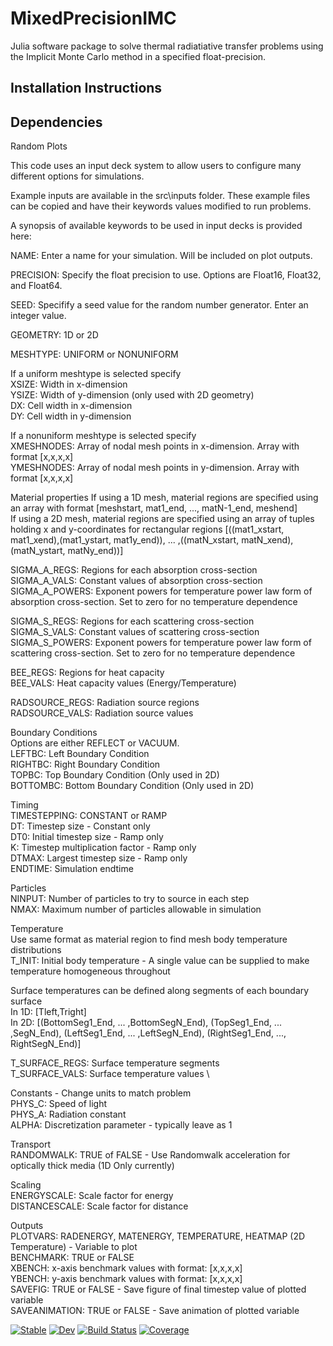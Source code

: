 # MixedPrecisionIMC

Julia software package to solve thermal radiatiative transfer problems using the Implicit Monte Carlo method in a specified float-precision.

## Installation Instructions



## Dependencies
Random
Plots


This code uses an input deck system to allow users to configure many different options for simulations.

Example inputs are available in the src\inputs folder. These example files can be copied and have their keywords values modified to run problems.

A synopsis of available keywords to be used in input decks is provided here:

NAME: Enter a name for your simulation. Will be included on plot outputs.

PRECISION: Specify the float precision to use. Options are Float16, Float32, and Float64.

SEED: Specifify a seed value for the random number generator. Enter an integer value.

GEOMETRY: 1D or 2D

MESHTYPE: UNIFORM or NONUNIFORM

If a uniform meshtype is selected specify \
XSIZE: Width in x-dimension \
YSIZE: Width of y-dimension (only used with 2D geometry) \
DX: Cell width in x-dimension \
DY: Cell width in y-dimension 

If a nonuniform meshtype is selected specify \
XMESHNODES: Array of nodal mesh points in x-dimension. Array with format \[x,x,x,x\] \
YMESHNODES: Array of nodal mesh points in y-dimension. Array with format \[x,x,x,x\] 

Material properties
If using a 1D mesh, material regions are specified using an array with format [meshstart, mat1_end, ..., matN-1_end, meshend] \
If using a 2D mesh, material regions are specified using an array of tuples holding x and y-coordinates for rectangular regions [((mat1_xstart, mat1_xend),(mat1_ystart, mat1y_end)), ... ,((matN_xstart, matN_xend),(matN_ystart, matNy_end))]

SIGMA_A_REGS: Regions for each absorption cross-section \
SIGMA_A_VALS: Constant values of absorption cross-section \
SIGMA_A_POWERS: Exponent powers for temperature power law form of absorption cross-section. Set to zero for no temperature dependence 

SIGMA_S_REGS: Regions for each scattering cross-section \
SIGMA_S_VALS: Constant values of scattering cross-section \
SIGMA_S_POWERS: Exponent powers for temperature power law form of scattering cross-section. Set to zero for no temperature dependence

BEE_REGS: Regions for heat capacity \
BEE_VALS: Heat capacity values (Energy/Temperature)

RADSOURCE_REGS: Radiation source regions \
RADSOURCE_VALS: Radiation source values

Boundary Conditions  \
Options are either REFLECT or VACUUM. \
LEFTBC: Left Boundary Condition \
RIGHTBC: Right Boundary Condition \
TOPBC: Top Boundary Condition (Only used in 2D) \
BOTTOMBC: Bottom Boundary Condition (Only used in 2D)

Timing \
TIMESTEPPING: CONSTANT or RAMP \
DT: Timestep size - Constant only \
DT0: Initial timestep size - Ramp only \
K: Timestep multiplication factor - Ramp only \
DTMAX: Largest timestep size - Ramp only \
ENDTIME: Simulation endtime

Particles \
NINPUT: Number of particles to try to source in each step \
NMAX: Maximum number of particles allowable in simulation

Temperature \
Use same format as material region to find mesh body temperature distributions \
T_INIT: Initial body temperature - A single value can be supplied to make temperature homogeneous throughout

Surface temperatures can be defined along segments of each boundary surface \
In 1D: \[Tleft,Tright\] \
In 2D: [(BottomSeg1_End, ... ,BottomSegN_End), (TopSeg1_End, ... ,SegN_End), (LeftSeg1_End, ... ,LeftSegN_End), (RightSeg1_End, ..., RightSegN_End)]

T_SURFACE_REGS: Surface temperature segments \
T_SURFACE_VALS: Surface temperature values \

Constants - Change units to match problem \
PHYS_C: Speed of light \
PHYS_A: Radiation constant \
ALPHA: Discretization parameter - typically leave as 1

Transport \
RANDOMWALK: TRUE of FALSE - Use Randomwalk acceleration for optically thick media (1D Only currently)

Scaling \
ENERGYSCALE: Scale factor for energy \
DISTANCESCALE: Scale factor for distance

Outputs \
PLOTVARS: RADENERGY, MATENERGY, TEMPERATURE, HEATMAP (2D Temperature) - Variable to plot \
BENCHMARK: TRUE or FALSE \
XBENCH: x-axis benchmark values with format: \[x,x,x,x\] \
YBENCH: y-axis benchmark values with format: \[x,x,x,x\] \
SAVEFIG: TRUE or FALSE - Save figure of final timestep value of plotted variable \
SAVEANIMATION: TRUE or FALSE - Save animation of plotted variable


[![Stable](https://img.shields.io/badge/docs-stable-blue.svg)](https://"simonbutson".github.io/MixedPrecisionIMC.jl/stable/)
[![Dev](https://img.shields.io/badge/docs-dev-blue.svg)](https://"simonbutson".github.io/MixedPrecisionIMC.jl/dev/)
[![Build Status](https://github.com/"simonbutson"/MixedPrecisionIMC.jl/actions/workflows/CI.yml/badge.svg?branch=main)](https://github.com/"simonbutson"/MixedPrecisionIMC.jl/actions/workflows/CI.yml?query=branch%3Amain)
[![Coverage](https://codecov.io/gh/"simonbutson"/MixedPrecisionIMC.jl/branch/main/graph/badge.svg)](https://codecov.io/gh/"simonbutson"/MixedPrecisionIMC.jl)

